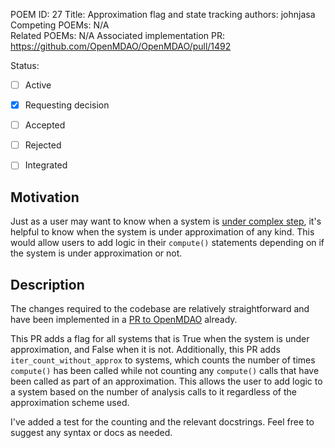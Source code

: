 POEM ID:  27
Title:   Approximation flag and state tracking
authors: johnjasa   
Competing POEMs: N/A  
Related POEMs: N/A
Associated implementation PR:   https://github.com/OpenMDAO/OpenMDAO/pull/1492

Status:

- [ ] Active
- [x] Requesting decision
- [ ] Accepted
- [ ] Rejected
- [ ] Integrated


Motivation
----------

Just as a user may want to know when a system is [under complex step](http://openmdao.org/twodocs/versions/latest/features/core_features/working_with_derivatives/approximating_partials.html?highlight=under_complex#complex-step), it's helpful to know when the system is under approximation of any kind. This would allow users to add logic in their `compute()` statements depending on if the system is under approximation or not.

Description
-----------


The changes required to the codebase are relatively straightforward and have been implemented in a [PR to OpenMDAO](https://github.com/OpenMDAO/OpenMDAO/pull/1492) already.

This PR adds a flag for all systems that is True when the system is under approximation, and False when it is not. Additionally, this PR adds `iter_count_without_approx` to systems, which counts the number of times `compute()` has been called while not counting any `compute()` calls that have been called as part of an approximation. This allows the user to add logic to a system based on the number of analysis calls to it regardless of the approximation scheme used.

I've added a test for the counting and the relevant docstrings. Feel free to suggest any syntax or docs as needed.
